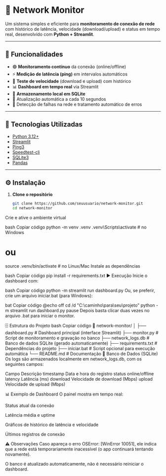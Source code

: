 # 📡 Network Monitor

Um sistema simples e eficiente para **monitoramento de conexão de rede** com histórico de latência, velocidade (download/upload) e status em tempo real, desenvolvido com **Python + Streamlit**.

---

## 🚀 Funcionalidades

- 🟢 **Monitoramento contínuo** da conexão (online/offline)  
- ⚡ **Medição de latência (ping)** em intervalos automáticos  
- 🚀 **Teste de velocidade** (download e upload) com histórico  
- 📊 **Dashboard em tempo real** via Streamlit  
- 💾 **Armazenamento local em SQLite**  
- 🔄 Atualização automática a cada 10 segundos  
- 🧠 Detecção de falhas na rede e tratamento automático de erros  

---

## 🧰 Tecnologias Utilizadas

- [Python 3.12+](https://www.python.org/)
- [Streamlit](https://streamlit.io/)
- [Ping3](https://pypi.org/project/ping3/)
- [Speedtest-cli](https://pypi.org/project/speedtest-cli/)
- [SQLite3](https://www.sqlite.org/)
- [Pandas](https://pandas.pydata.org/)

---

## ⚙️ Instalação

1. **Clone o repositório**

   ```bash
   git clone https://github.com/seuusuario/network-monitor.git
   cd network-monitor
Crie e ative o ambiente virtual

bash
Copiar código
python -m venv .venv
.venv\Scripts\activate   # no Windows
# ou
source .venv/bin/activate  # no Linux/Mac
Instale as dependências

bash
Copiar código
pip install -r requirements.txt
▶️ Execução
Inicie o dashboard com:

bash
Copiar código
python -m streamlit run dashboard.py
Ou, se preferir, crie um arquivo iniciar.bat (para Windows):

bat
Copiar código
@echo off
cd /d "C:\caminho\para\seu\projeto"
python -m streamlit run dashboard.py
pause
Depois basta clicar duas vezes no arquivo .bat para iniciar o monitor.

🗄️ Estrutura do Projeto
bash
Copiar código
📁 network-monitor/
│
├── dashboard.py           # Dashboard principal (interface Streamlit)
├── monitor.py             # Script de monitoramento e gravação no banco
├── network_logs.db        # Banco de dados SQLite (gerado automaticamente)
├── requirements.txt       # Dependências do projeto
├── iniciar.bat            # Script opcional para execução automática
└── README.md              # Documentação
🧩 Banco de Dados (SQLite)
Os logs são armazenados localmente em network_logs.db, com os seguintes campos:

Campo	Descrição
timestamp	Data e hora do registro
status	online/offline
latency	Latência (ms)
download	Velocidade de download (Mbps)
upload	Velocidade de upload (Mbps)

📊 Exemplo de Dashboard
O painel mostra em tempo real:

Status atual da conexão

Latência média e uptime

Gráficos de histórico de latência e velocidade

Últimos registros de conexão

⚠️ Observações
Caso apareça o erro OSError: [WinError 10051], ele indica que a rede está temporariamente inacessível (o app continuará tentando novamente).

O banco é atualizado automaticamente, não é necessário reiniciar o dashboard.



